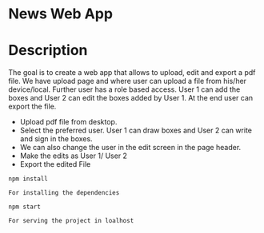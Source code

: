 # News Web App

# Description

The goal is to create a web app that allows to upload, edit and export a pdf file. We have upload page and where user can upload a file from his/her device/local. Further user has a role based access. User 1 can add the boxes and User 2 can edit the boxes added by User 1. At the end user can export the file.

<ul className="step-list">
    <li>Upload pdf file from desktop.</li>
    <li>Select the preferred user. User 1 can draw boxes and User 2 can write and sign in the boxes.</li>
    <li>We can also change the user in the edit screen in the page header.</li>
    <li>Make the edits as User 1/ User 2</li>
    <li>Export the edited File</li>
</ul>

```
npm install

For installing the dependencies

```

```
npm start

For serving the project in loalhost


```
